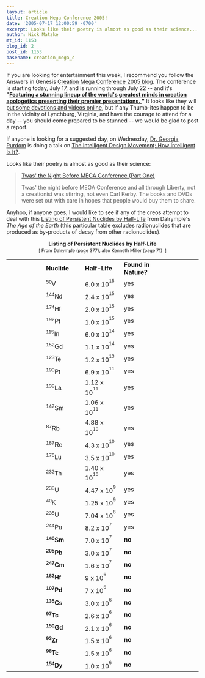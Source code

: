 ```yaml
---
layout: article
title: Creation Mega Conference 2005!
date: '2005-07-17 12:00:59 -0700'
excerpt: Looks like their poetry is almost as good as their science...
author: Nick Matzke
mt_id: 1153
blog_id: 2
post_id: 1153
basename: creation_mega_c
---
```

<img src="http://www.answersingenesis.org/events/megaconference/images/logo_top.gif" alt="" style="float:left;" />If you are looking for entertainment this week, I recommend you follow the Answers in Genesis [Creation Mega Conference 2005 blog](http://info.answersingenesis.org/mc2005/).  The conference is starting today, July 17, and is running through July 22 -- and it's **"[Featuring a stunning lineup of the world's greatest minds in creation apologetics presenting their premier presentations. ](http://info.answersingenesis.org/mc2005/?page_id=8)"**  It looks like they will [put some devotions and videos online](http://info.answersingenesis.org/mc2005/?p=13), but if any Thumb-ites happen to be in the vicinity of Lynchburg, Virginia, and have the courage to attend for a day -- you should come prepared to be stunned -- we would be glad to post a report.

If anyone is looking for a suggested day, on Wednesday, [Dr. Georgia Purdom](http://info.answersingenesis.org/mc2005/?pageName=speakers#purdom) is doing a talk on [The Intelligent Design Movement; How Intelligent Is It?](http://info.answersingenesis.org/mc2005/?pageName=schedule).

Looks like their poetry is almost as good as their science:

> [Twas' the Night Before MEGA Conference (Part One)](http://info.answersingenesis.org/mc2005/?p=17)
> 
> Twas' the night before MEGA Conference and all through Liberty,
> not a creationist was stirring, not even Carl Kerby.
> The books and DVDs were set out with care
> in hopes that people would buy them to share.

Anyhoo, if anyone goes, I would like to see if any of the creos attempt to deal with this [Listing of Persistent Nuclides by Half-Life](http://www.bringyou.to/apologetics/p14.htm) from Dalrymple's _The Age of the Earth_ (this particular table excludes radionuclides that are produced as by-products of decay from  other radionuclides).

<p align="center"><b>Listing of Persistent Nuclides by Half-Life<br></b>
<small>[ From</small>
<small> Dalrymple (page 377), also Kenneth Miller (page
71)&nbsp; ]</small>
</p>

<div align="left">
<table border="0" cellpadding="0" cellspacing="0" width="100%">
<tr>
<td width="16%"></td>
<td width="17%"><b><font size="3">Nuclide</font></b></td>
<td width="17%"><b><font size="3">Half-Life</font></b></td>
<td width="17%"><b>Found in Nature?</b></td>

<td width="17%"></td>
</tr>
<tr>
<td width="16%"></td>
<td width="17%"><font face="Arial" size="3"><sup>50</sup>V</font></td>
<td width="17%"><font size="3">6.0 x 10<sup><sup>15</sup></sup></font></td>
<td width="17%">yes</td>

<td width="17%"></td>
</tr>
<tr>
<td width="16%"></td>
<td width="17%"><font face="Arial" size="3"><sup>144</sup>Nd</font></td>
<td width="17%"><font size="3">2.4 x 10<sup><sup>15</sup></sup></font></td>
<td width="17%">yes</td>

<td width="17%"></td>
</tr>
<tr>
<td width="16%"></td>
<td width="17%"><font face="Arial" size="3"><sup>174</sup>Hf</font></td>
<td width="17%"><font size="3">2.0 x 10<sup><sup>15</sup></sup></font></td>
<td width="17%">yes</td>

<td width="17%"></td>
</tr>
<tr>
<td width="16%"></td>
<td width="17%"><font face="Arial" size="3"><sup>192</sup>Pt</font></td>
<td width="17%"><font size="3">1.0 x 10<sup><sup>15</sup></sup></font></td>
<td width="17%">yes</td>

<td width="17%"></td>
</tr>
<tr>
<td width="16%"></td>
<td width="17%"><font face="Arial" size="3"><sup>115</sup>In</font></td>
<td width="17%"><font size="3">6.0 x 10<sup><sup>14</sup></sup></font></td>
<td width="17%">yes</td>

<td width="17%"></td>
</tr>
<tr>
<td width="16%"></td>
<td width="17%"><font face="Arial" size="3"><sup>152</sup>Gd</font></td>
<td width="17%"><font size="3">1.1 x 10<sup><sup>14</sup></sup></font></td>
<td width="17%">yes</td>

<td width="17%"></td>
</tr>
<tr>
<td width="16%"></td>
<td width="17%"><font face="Arial" size="3"><sup>123</sup>Te</font></td>
<td width="17%"><font size="3">1.2 x 10<sup><sup>13</sup></sup></font></td>
<td width="17%">yes</td>

<td width="17%"></td>
</tr>
<tr>
<td width="16%"></td>
<td width="17%"><font face="Arial" size="3"><sup>190</sup>Pt</font></td>
<td width="17%"><font size="3">6.9 x 10<sup><sup>11</sup></sup></font></td>
<td width="17%">yes</td>

<td width="17%"></td>
</tr>
<tr>
<td width="16%"></td>
<td width="17%"><font face="Arial" size="3"><sup>138</sup>La</font></td>
<td width="17%"><font size="3">1.12 x 10<sup><sup>11</sup></sup></font></td>
<td width="17%">yes</td>

<td width="17%"></td>
</tr>
<tr>
<td width="16%"></td>
<td width="17%"><font face="Arial" size="3"><sup>147</sup>Sm</font></td>
<td width="17%"><font size="3">1.06 x 10<sup><sup>11</sup></sup></font></td>
<td width="17%">yes</td>

<td width="17%"></td>
</tr>
<tr>
<td width="16%"></td>
<td width="17%"><font face="Arial" size="3"><sup>87</sup>Rb</font></td>
<td width="17%"><font size="3">4.88 x 10<sup><sup>10</sup></sup></font></td>
<td width="17%">yes</td>

<td width="17%"></td>
</tr>
<tr>
<td width="16%"></td>
<td width="17%"><font face="Arial" size="3"><sup>187</sup>Re</font></td>
<td width="17%"><font size="3">4.3 x 10<sup><sup>10</sup></sup></font></td>
<td width="17%">yes</td>

<td width="17%"></td>
</tr>
<tr>
<td width="16%"></td>
<td width="17%"><font face="Arial" size="3"><sup>176</sup>Lu</font></td>
<td width="17%"><font size="3">3.5 x 10<sup><sup>10</sup></sup></font></td>
<td width="17%">yes</td>

<td width="17%"></td>
</tr>
<tr>
<td width="16%"></td>
<td width="17%"><font face="Arial" size="3"><sup>232</sup>Th</font></td>
<td width="17%"><font size="3">1.40 x 10<sup><sup>10</sup></sup></font></td>
<td width="17%">yes</td>

<td width="17%"></td>
</tr>
<tr>
<td width="16%"></td>
<td width="17%"><font face="Arial" size="3"><sup>238</sup>U</font></td>
<td width="17%"><font size="3">4.47 x 10<sup><sup>9</sup></sup></font></td>
<td width="17%">yes</td>

<td width="17%"></td>
</tr>
<tr>
<td width="16%"></td>
<td width="17%"><font face="Arial" size="3"><sup>40</sup>K</font></td>
<td width="17%"><font size="3">1.25 x 10<sup><sup>9</sup></sup></font></td>
<td width="17%">yes</td>

<td width="17%"></td>
</tr>
<tr>
<td width="16%"></td>
<td width="17%"><font face="Arial" size="3"><sup>235</sup>U</font></td>
<td width="17%"><font size="3">7.04 x 10<sup><sup>8</sup></sup></font></td>
<td width="17%">yes</td>

<td width="17%"></td>
</tr>
<tr>
<td width="16%"></td>
<td width="17%"><font face="Arial" size="3"><sup>244</sup>Pu</font></td>
<td width="17%"><font size="3">8.2 x 10<sup><sup>7</sup></sup></font></td>
<td width="17%">yes</td>

<td width="17%"></td>
</tr>
<tr>
<td width="16%"></td>
<td width="17%"><b><font face="Arial" size="3"><sup>146</sup>Sm</font></b></td>
<td width="17%"><font size="3">7.0 x 10<sup><sup>7</sup></sup></font></td>
<td width="17%"><b>no</b></td>

<td width="17%"></td>
</tr>
<tr>
<td width="16%"></td>
<td width="17%"><b><font face="Arial" size="3"><sup>205</sup>Pb</font></b></td>
<td width="17%"><font size="3">3.0 x 10<sup><sup>7</sup></sup></font></td>
<td width="17%"><b>no</b></td>

<td width="17%"></td>
</tr>
<tr>
<td width="16%"></td>
<td width="17%"><b><font face="Arial" size="3"><sup>247</sup>Cm</font></b></td>
<td width="17%"><font size="3">1.6 x 10<sup><sup>7</sup></sup></font></td>
<td width="17%"><b>no</b></td>

<td width="17%"></td>
</tr>
<tr>
<td width="16%"></td>
<td width="17%"><b><font face="Arial" size="3"><sup>182</sup>Hf</font></b></td>
<td width="17%"><font size="3">9 x 10<sup><sup>6</sup></sup></font></td>
<td width="17%"><b>no</b></td>

<td width="17%"></td>
</tr>
<tr>
<td width="16%"></td>
<td width="17%"><b><font face="Arial" size="3"><sup>107</sup>Pd</font></b></td>
<td width="17%"><font size="3">7 x 10<sup><sup>6</sup></sup></font></td>
<td width="17%"><b>no</b></td>

<td width="17%"></td>
</tr>
<tr>
<td width="16%"></td>
<td width="17%"><b><font face="Arial" size="3"><sup>135</sup>Cs</font></b></td>
<td width="17%"><font size="3">3.0 x 10<sup><sup>6</sup></sup></font></td>
<td width="17%"><b>no</b></td>

<td width="17%"></td>
</tr>
<tr>
<td width="16%"></td>
<td width="17%"><b><font face="Arial" size="3"><sup>97</sup>Tc</font></b></td>
<td width="17%"><font size="3">2.6 x 10<sup><sup>6</sup></sup></font></td>
<td width="17%"><b>no</b></td>

<td width="17%"></td>
</tr>
<tr>
<td width="16%"></td>
<td width="17%"><b><font face="Arial" size="3"><sup>150</sup>Gd</font></b></td>
<td width="17%"><font size="3">2.1 x 10<sup><sup>6</sup></sup></font></td>
<td width="17%"><b>no</b></td>

<td width="17%"></td>
</tr>
<tr>
<td width="16%"></td>
<td width="17%"><b><font face="Arial" size="3"><sup>93</sup>Zr</font></b></td>
<td width="17%"><font size="3">1.5 x 10<sup><sup>6</sup></sup></font></td>
<td width="17%"><b>no</b></td>

<td width="17%"></td>
</tr>
<tr>
<td width="16%"></td>
<td width="17%"><b><font face="Arial" size="3"><sup>98</sup>Tc</font></b></td>
<td width="17%"><font size="3">1.5 x 10<sup><sup>6</sup></sup></font></td>
<td width="17%"><b>no</b></td>

<td width="17%"></td>
</tr>
<tr>
<td width="16%"></td>
<td width="17%"><b><font face="Arial" size="3"><sup>154</sup>Dy</font></b></td>
<td width="17%"><font size="3">1.0 x 10<sup><sup>6</sup></sup></font></td>
<td width="17%"><b>no</b></td>

<td width="17%"></td>
</tr>
</table>
</div>
